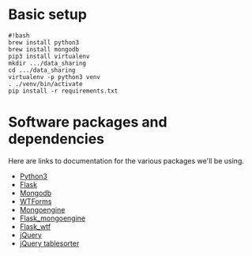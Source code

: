 # Basic setup #

```
#!bash
brew install python3
brew install mongodb
pip3 install virtualenv
mkdir .../data_sharing
cd .../data_sharing
virtualenv -p python3 venv
. ./venv/bin/activate
pip install -r requirements.txt
```

# Software packages and dependencies #

Here are links to documentation for the various packages we'll be using.

* [Python3](https://docs.python.org/3/tutorial/)
* [Flask](flask.pocoo.org/docs/latest/tutorial/)
* [Mongodb](https://docs.mongodb.com/manual/tutorial/)
* [WTForms](http://wtforms.simplecodes.com/docs/1.0.1/crash_course.html)
* [Mongoengine](http://docs.mongoengine.org/tutorial.html)
* [Flask_mongoengine](http://docs.mongoengine.org/projects/flask-mongoengine/en/latest/)
* [Flask_wtf](https://flask-wtf.readthedocs.io/en/stable/)
* [jQuery](https://learn.jquery.com/)
* [jQuery tablesorter](https://mottie.github.io/tablesorter/docs/)